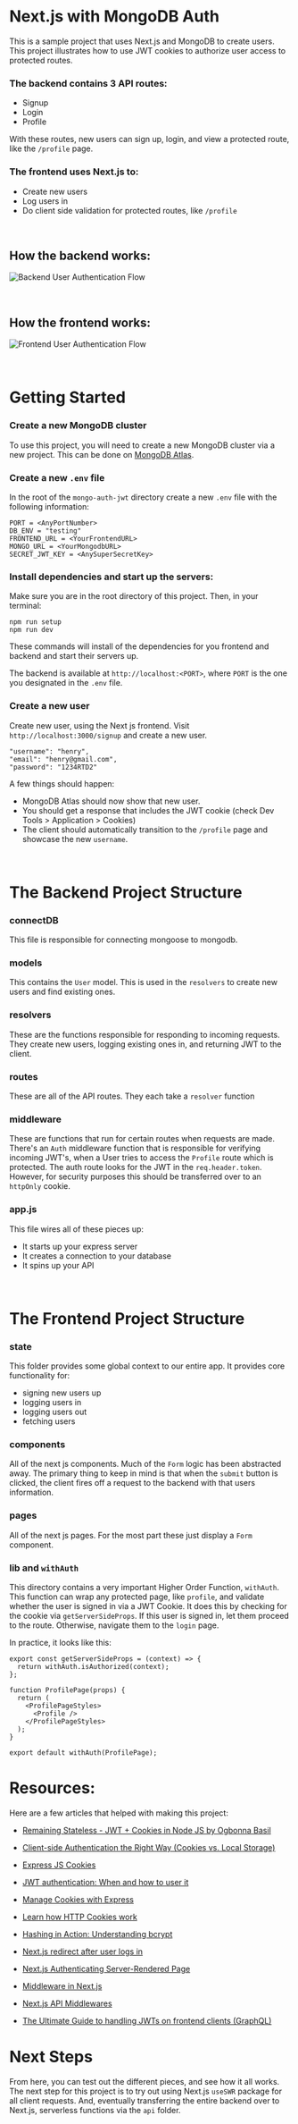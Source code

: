 # Next.js with MongoDB Auth

This is a sample project that uses Next.js and MongoDB to create users. This project illustrates how to use JWT cookies to authorize user access to protected routes.

### The backend contains 3 API routes:

- Signup
- Login
- Profile

With these routes, new users can sign up, login, and view a protected route, like the `/profile` page.

### The frontend uses Next.js to:

- Create new users
- Log users in
- Do client side validation for protected routes, like `/profile`

<br/>

## How the backend works:

![Backend User Authentication Flow](./README_Imgs/Backend-Flow.jpg)

<br/>

## How the frontend works:

![Frontend User Authentication Flow](./README_Imgs/Frontend-Flow.jpg)

<br/>

# Getting Started

### Create a new MongoDB cluster

To use this project, you will need to create a new MongoDB cluster via a new project. This can be done on [MongoDB Atlas](https://www.mongodb.com/cloud/atlas).

### Create a new `.env` file

In the root of the `mongo-auth-jwt` directory create a new `.env` file with the following information:

```
PORT = <AnyPortNumber>
DB_ENV = "testing"
FRONTEND_URL = <YourFrontendURL>
MONGO_URL = <YourMongodbURL>
SECRET_JWT_KEY = <AnySuperSecretKey>
```

### Install dependencies and start up the servers:

Make sure you are in the root directory of this project. Then, in your terminal:

```
npm run setup
npm run dev
```

These commands will install of the dependencies for you frontend and backend and start their servers up.

The backend is available at `http://localhost:<PORT>`, where `PORT` is the one you designated in the `.env` file.

### Create a new user

Create new user, using the Next js frontend. Visit `http://localhost:3000/signup` and create a new user.

```
"username": "henry",
"email": "henry@gmail.com",
"password": "1234RTD2"
```

A few things should happen:

- MongoDB Atlas should now show that new user.
- You should get a response that includes the JWT cookie (check Dev Tools > Application > Cookies)
- The client should automatically transition to the `/profile` page and showcase the new `username`.

<br/>

# The Backend Project Structure

### connectDB

This file is responsible for connecting mongoose to mongodb.

### models

This contains the `User` model. This is used in the `resolvers` to create new users and find existing ones.

### resolvers

These are the functions responsible for responding to incoming requests. They create new users, logging existing ones in, and returning JWT to the client.

### routes

These are all of the API routes. They each take a `resolver` function

### middleware

These are functions that run for certain routes when requests are made. There's an `Auth` middleware function that is responsible for verifying incoming JWT's, when a User tries to access the `Profile` route which is protected. The auth route looks for the JWT in the `req.header.token`. However, for security purposes this should be transferred over to an `httpOnly` cookie.

### app.js

This file wires all of these pieces up:

- It starts up your express server
- It creates a connection to your database
- It spins up your API

<br/>

# The Frontend Project Structure

### state

This folder provides some global context to our entire app. It provides core functionality for:

- signing new users up
- logging users in
- logging users out
- fetching users

### components

All of the next js components. Much of the `Form` logic has been abstracted away. The primary thing to keep in mind is that when the `submit` button is clicked, the client fires off a request to the backend with that users information.

### pages

All of the next js pages. For the most part these just display a `Form` component.

### lib and `withAuth`

This directory contains a very important Higher Order Function, `withAuth`. This function can wrap any protected page, like `profile`, and validate whether the user is signed in via a JWT Cookie. It does this by checking for the cookie via `getServerSideProps`. If this user is signed in, let them proceed to the route. Otherwise, navigate them to the `login` page.

In practice, it looks like this:

```
export const getServerSideProps = (context) => {
  return withAuth.isAuthorized(context);
};

function ProfilePage(props) {
  return (
    <ProfilePageStyles>
      <Profile />
    </ProfilePageStyles>
  );
}

export default withAuth(ProfilePage);
```

# Resources:

Here are a few articles that helped with making this project:

- [Remaining Stateless - JWT + Cookies in Node JS by Ogbonna Basil](https://dev.to/mr_cea/remaining-stateless-jwt-cookies-in-node-js-3lle)

- [Client-side Authentication the Right Way (Cookies vs. Local Storage)](https://www.taniarascia.com/full-stack-cookies-localstorage-react-express/)

- [Express JS Cookies](https://www.tutorialspoint.com/expressjs/expressjs_cookies.htm)

- [JWT authentication: When and how to user it](https://blog.logrocket.com/jwt-authentication-best-practices/)

- [Manage Cookies with Express](https://flaviocopes.com/express-cookies/)

- [Learn how HTTP Cookies work](https://flaviocopes.com/cookies/#set-a-cookie-expiration-date)

- [Hashing in Action: Understanding bcrypt](https://auth0.com/blog/hashing-in-action-understanding-bcrypt/)

- [Next.js redirect after user logs in](https://nextjs.org/docs/api-reference/next/router#usage-2)

- [Next.js Authenticating Server-Rendered Page](https://nextjs.org/docs/authentication#authenticating-server-rendered-pages)

- [Middleware in Next.js](https://hoangvvo.com/blog/nextjs-middleware)

- [Next.js API Middlewares](https://nextjs.org/docs/api-routes/api-middlewares)

- [The Ultimate Guide to handling JWTs on frontend clients (GraphQL)](https://hasura.io/blog/best-practices-of-using-jwt-with-graphql/#jwt_structure)

# Next Steps

From here, you can test out the different pieces, and see how it all works. The next step for this project is to try out using Next.js `useSWR` package for all client requests. And, eventually transferring the entire backend over to Next.js, serverless functions via the `api` folder.

